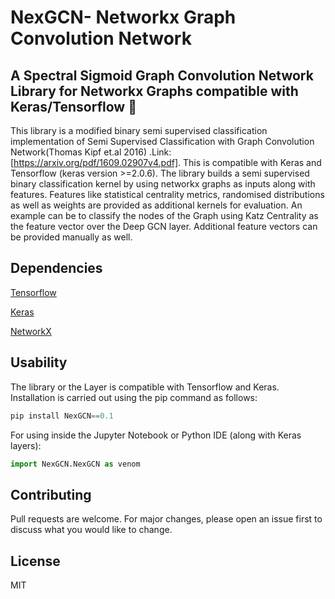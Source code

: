 # NexGCN- Networkx Graph Convolution Network

## A Spectral Sigmoid Graph Convolution Network Library for Networkx Graphs compatible with Keras/Tensorflow :robot:

This library is a modified binary semi supervised classification implementation of Semi Supervised Classification with Graph Convolution Network(Thomas Kipf et.al 2016) .Link:[https://arxiv.org/pdf/1609.02907v4.pdf]. This is compatible with Keras and Tensorflow (keras version >=2.0.6).
The library builds a semi supervised binary classification kernel by using networkx graphs as inputs along with features. Features like statistical centrality metrics, randomised distributions as well as weights are provided as additional kernels for evaluation. An example can be to classify the nodes of the Graph using Katz Centrality as the feature vector over the Deep GCN layer. Additional feature vectors can be provided manually as well.

## Dependencies

<a href="https://www.tensorflow.org/">Tensorflow</a>

<a href="https://keras.io/">Keras</a>

<a href="https://networkx.github.io/">NetworkX</a>

## Usability

The library or the Layer is compatible with Tensorflow and Keras. Installation is carried out using the pip command as follows:

```python
pip install NexGCN==0.1
```

For using inside the Jupyter Notebook or Python IDE (along with Keras layers):

```python
import NexGCN.NexGCN as venom
```


## Contributing

Pull requests are welcome. For major changes, please open an issue first to discuss what you would like to change.

## License

MIT
